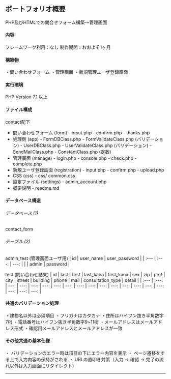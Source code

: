 ## ポートフォリオ概要
PHP及びHTMLでの問合せフォーム構築～管理画面

#### 内容
フレームワーク利用：なし
制作期間：おおよそ1ヶ月
#### 構築物
・問い合わせフォーム
・管理画面
・新規管理ユーザ登録画面
####  実行環境
PHP Version 7.1 以上
#### ファイル構成
contact配下
- 問い合わせフォーム (form)
        - input.php
        - confirm.php
        - thanks.php
- 処理側 (app)
        - FormDBClass.php
        - FormValidateClass.php (バリデーション)
        - UserDBClass.php
        - UserValidateClass.php (バリデーション)
        - SendMailClass.php
        - ConstantClass.php (定数)
- 管理画面 (manage)
        - login.php
        - console.php
        - check.php
        - complete.php
- 新規ユーザ登録画面 (registration)
        - input.php
        - confirm.php
        - upload.php
- CSS (css)
        - css/ common.css
- 設定ファイル (settings)
        - admin_account.php
- 概要説明
        - readme.md
#### データベース構造
###### データベース (1)
contact_form
###### テーブル (2)
admin_test (管理画面ユーザ用)
| id | user_name | user_password |
| :--- | :---: | ---: |
|  | admin | password |

test (問い合わせ結果)
| id | last | first | last_kana | first_kana | sex | zip | pref | city | street | building | phone | mail | consultation_type | detail |
| :--- | :---: | ---: | ---: | ---: | ---: | ---: | ---: | ---: | ---: | ---: | ---: | ---: | ---: | ---: | ---: | ---: | ---: | ---: |


#### 共通のバリデーション処理
・建物名以外は必須項目
・フリガナはカタカナ
・住所はハイフン抜き半角数字7桁
・電話番号はハイフン抜き半角数字9~11桁
・メールアドレスはメールアドレス形式
・確認用メールアドレスとメールアドレスが一致

#### その他共通の基本仕様
・ バリデーションのエラー時は項目の下にエラー内容を表示
・ ページ遷移をする上で入力内容の保持がされる
・ URLの直叩き対策（入力 -> 確認 -> 完了の流れ以外は入力画面にリダイレクト）
<hr>


<!-- - ログイン画面 -->

<!-- - 処理
    - input.php
    - confirm.php
    - thanks.php -->